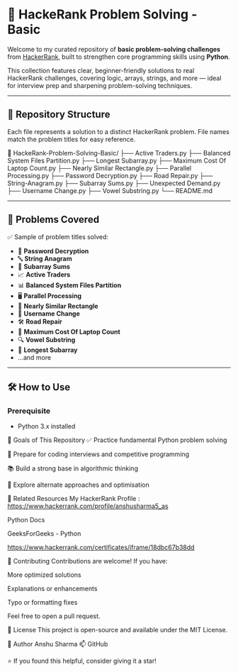 # 🚀 HackeRank Problem Solving - Basic

Welcome to my curated repository of **basic problem-solving challenges** from [HackerRank](https://www.hackerrank.com/), built to strengthen core programming skills using **Python**.

This collection features clear, beginner-friendly solutions to real HackerRank challenges, covering logic, arrays, strings, and more — ideal for interview prep and sharpening problem-solving techniques.

---

## 📁 Repository Structure

Each file represents a solution to a distinct HackerRank problem. File names match the problem titles for easy reference.

📂 HackeRank-Problem-Solving-Basic/
├── Active Traders.py
├── Balanced System Files Partition.py
├── Longest Subarray.py
├── Maximum Cost Of Laptop Count.py
├── Nearly Similar Rectangle.py
├── Parallel Processing.py
├── Password Decryption.py
├── Road Repair.py
├── String-Anagram.py
├── Subarray Sums.py
├── Unexpected Demand.py
├── Username Change.py
├── Vowel Substring.py
└── README.md

---

## 📌 Problems Covered

✅ Sample of problem titles solved:

- 🔑 **Password Decryption**
- 🔤 **String Anagram**
- 🧩 **Subarray Sums**
- 📈 **Active Traders**
- 📊 **Balanced System Files Partition**
- 🖥️ **Parallel Processing**
- 📏 **Nearly Similar Rectangle**
- 🔄 **Username Change**
- 🛠️ **Road Repair**
- 📱 **Maximum Cost Of Laptop Count**
- 🔍 **Vowel Substring**
- 🧮 **Longest Subarray**
- ...and more

---

## 🛠️ How to Use

### Prerequisite
- Python 3.x installed


🎯 Goals of This Repository
✅ Practice fundamental Python problem solving

🎯 Prepare for coding interviews and competitive programming

📚 Build a strong base in algorithmic thinking

🧠 Explore alternate approaches and optimisation

🔗 Related Resources
My HackerRank Profile : https://www.hackerrank.com/profile/anshusharma5_as

Python Docs

GeeksForGeeks - Python

https://www.hackerrank.com/certificates/iframe/18dbc67b38dd

🙌 Contributing
Contributions are welcome! If you have:

More optimized solutions

Explanations or enhancements

Typo or formatting fixes

Feel free to open a pull request.

📃 License
This project is open-source and available under the MIT License.

👤 Author
Anshu Sharma
📫 GitHub

⭐ If you found this helpful, consider giving it a star!
